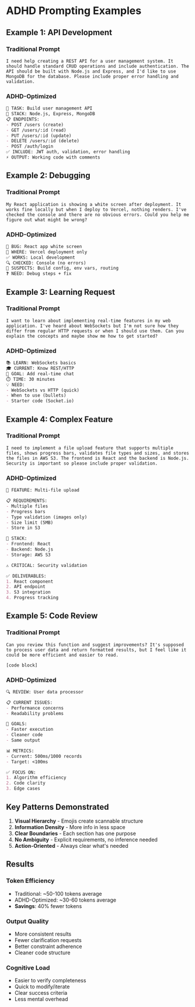 # ADHD Prompting Examples

## Example 1: API Development

### Traditional Prompt
```
I need help creating a REST API for a user management system. It should handle standard CRUD operations and include authentication. The API should be built with Node.js and Express, and I'd like to use MongoDB for the database. Please include proper error handling and validation.
```

### ADHD-Optimized
```markdown
🎯 TASK: Build user management API
🔧 STACK: Node.js, Express, MongoDB
📋 ENDPOINTS: 
- POST /users (create)
- GET /users/:id (read)
- PUT /users/:id (update)
- DELETE /users/:id (delete)
- POST /auth/login
✅ INCLUDE: JWT auth, validation, error handling
⚡ OUTPUT: Working code with comments
```

## Example 2: Debugging

### Traditional Prompt
```
My React application is showing a white screen after deployment. It works fine locally but when I deploy to Vercel, nothing renders. I've checked the console and there are no obvious errors. Could you help me figure out what might be wrong?
```

### ADHD-Optimized
```markdown
🐛 BUG: React app white screen
📍 WHERE: Vercel deployment only  
✅ WORKS: Local development
🔍 CHECKED: Console (no errors)
💭 SUSPECTS: Build config, env vars, routing
❓ NEED: Debug steps + fix
```

## Example 3: Learning Request

### Traditional Prompt
```
I want to learn about implementing real-time features in my web application. I've heard about WebSockets but I'm not sure how they differ from regular HTTP requests or when I should use them. Can you explain the concepts and maybe show me how to get started?
```

### ADHD-Optimized
```markdown
📚 LEARN: WebSockets basics
🎓 CURRENT: Know REST/HTTP
🎯 GOAL: Add real-time chat
⏱️ TIME: 30 minutes
💡 NEED: 
- WebSockets vs HTTP (quick)
- When to use (bullets)
- Starter code (Socket.io)
```

## Example 4: Complex Feature

### Traditional Prompt
```
I need to implement a file upload feature that supports multiple files, shows progress bars, validates file types and sizes, and stores the files in AWS S3. The frontend is React and the backend is Node.js. Security is important so please include proper validation.
```

### ADHD-Optimized
```markdown
🎯 FEATURE: Multi-file upload

📋 REQUIREMENTS:
- Multiple files
- Progress bars  
- Type validation (images only)
- Size limit (5MB)
- Store in S3

🔧 STACK:
- Frontend: React
- Backend: Node.js
- Storage: AWS S3

⚠️ CRITICAL: Security validation

✅ DELIVERABLES:
1. React component
2. API endpoint
3. S3 integration
4. Progress tracking
```

## Example 5: Code Review

### Traditional Prompt
```
Can you review this function and suggest improvements? It's supposed to process user data and return formatted results, but I feel like it could be more efficient and easier to read.

[code block]
```

### ADHD-Optimized
```markdown
🔍 REVIEW: User data processor

📋 CURRENT ISSUES:
- Performance concerns
- Readability problems

🎯 GOALS:
- Faster execution
- Cleaner code
- Same output

📊 METRICS:
- Current: 500ms/1000 records
- Target: <100ms

✅ FOCUS ON:
1. Algorithm efficiency
2. Code clarity
3. Edge cases
```

## Key Patterns Demonstrated

1. **Visual Hierarchy** - Emojis create scannable structure
2. **Information Density** - More info in less space
3. **Clear Boundaries** - Each section has one purpose
4. **No Ambiguity** - Explicit requirements, no inference needed
5. **Action-Oriented** - Always clear what's needed

## Results

### Token Efficiency
- Traditional: ~50-100 tokens average
- ADHD-Optimized: ~30-60 tokens average
- **Savings**: 40% fewer tokens

### Output Quality
- More consistent results
- Fewer clarification requests
- Better constraint adherence
- Cleaner code structure

### Cognitive Load
- Easier to verify completeness
- Quick to modify/iterate
- Clear success criteria
- Less mental overhead